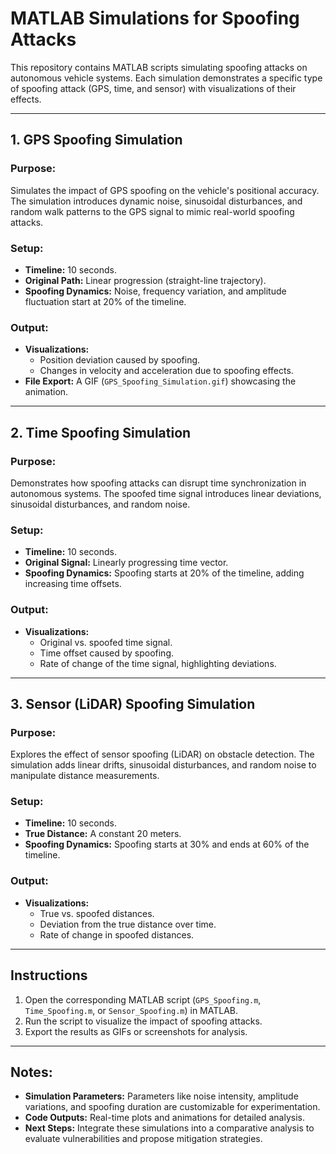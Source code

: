 
# MATLAB Simulations for Spoofing Attacks

This repository contains MATLAB scripts simulating spoofing attacks on autonomous vehicle systems. Each simulation demonstrates a specific type of spoofing attack (GPS, time, and sensor) with visualizations of their effects.

---

## 1. **GPS Spoofing Simulation**
### Purpose:
Simulates the impact of GPS spoofing on the vehicle's positional accuracy. The simulation introduces dynamic noise, sinusoidal disturbances, and random walk patterns to the GPS signal to mimic real-world spoofing attacks.

### Setup:
- **Timeline:** 10 seconds.
- **Original Path:** Linear progression (straight-line trajectory).
- **Spoofing Dynamics:** Noise, frequency variation, and amplitude fluctuation start at 20% of the timeline.

### Output:
- **Visualizations:**
  - Position deviation caused by spoofing.
  - Changes in velocity and acceleration due to spoofing effects.
- **File Export:** A GIF (`GPS_Spoofing_Simulation.gif`) showcasing the animation.

---

## 2. **Time Spoofing Simulation**
### Purpose:
Demonstrates how spoofing attacks can disrupt time synchronization in autonomous systems. The spoofed time signal introduces linear deviations, sinusoidal disturbances, and random noise.

### Setup:
- **Timeline:** 10 seconds.
- **Original Signal:** Linearly progressing time vector.
- **Spoofing Dynamics:** Spoofing starts at 20% of the timeline, adding increasing time offsets.

### Output:
- **Visualizations:**
  - Original vs. spoofed time signal.
  - Time offset caused by spoofing.
  - Rate of change of the time signal, highlighting deviations.

---

## 3. **Sensor (LiDAR) Spoofing Simulation**
### Purpose:
Explores the effect of sensor spoofing (LiDAR) on obstacle detection. The simulation adds linear drifts, sinusoidal disturbances, and random noise to manipulate distance measurements.

### Setup:
- **Timeline:** 10 seconds.
- **True Distance:** A constant 20 meters.
- **Spoofing Dynamics:** Spoofing starts at 30% and ends at 60% of the timeline.

### Output:
- **Visualizations:**
  - True vs. spoofed distances.
  - Deviation from the true distance over time.
  - Rate of change in spoofed distances.

---

## Instructions
1. Open the corresponding MATLAB script (`GPS_Spoofing.m`, `Time_Spoofing.m`, or `Sensor_Spoofing.m`) in MATLAB.
2. Run the script to visualize the impact of spoofing attacks.
3. Export the results as GIFs or screenshots for analysis.

---

## Notes:
- **Simulation Parameters:** Parameters like noise intensity, amplitude variations, and spoofing duration are customizable for experimentation.
- **Code Outputs:** Real-time plots and animations for detailed analysis.
- **Next Steps:** Integrate these simulations into a comparative analysis to evaluate vulnerabilities and propose mitigation strategies.
